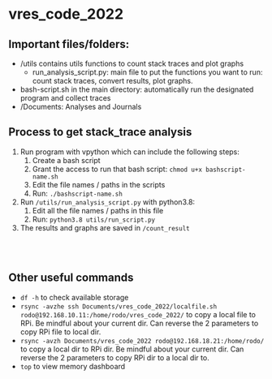 # vres_code_2022

## Important files/folders:

- /utils contains utils functions to count stack traces and plot graphs
    - run_analysis_script.py: main file to put the functions you want to run: count stack traces, convert results, plot graphs.
- bash-script.sh in the main directory: automatically run the designated program and collect traces
- /Documents: Analyses and Journals

## Process to get stack_trace analysis
1. Run program with vpython which can include the following steps:
    1. Create a bash script
    1. Grant the access to run that bash script: `chmod u+x bashscript-name.sh`
    2. Edit the file names / paths in the scripts
    3. Run: `./bashscript-name.sh`
5. Run `/utils/run_analysis_script.py` with python3.8: 
    1. Edit all the file names / paths in this file
    2. Run: `python3.8 utils/run_script.py`
6. The results and graphs are saved in `/count_result`


<br><br>

## Other useful commands
- `df -h` to check available storage 
- `rsync -avzhe ssh Documents/vres_code_2022/localfile.sh  rodo@192.168.10.11:/home/rodo/vres_code_2022/` to copy a local file to RPi. Be mindful about your current dir. Can reverse the 2 parameters to copy RPi file to local dir.
- `rsync -avzh Documents/vres_code_2022 rodo@192.168.18.21:/home/rodo/` to copy a local dir to RPi dir. Be mindful about your current dir. Can reverse the 2 parameters to copy RPi dir to a local dir to.
- `top` to view memory dashboard
